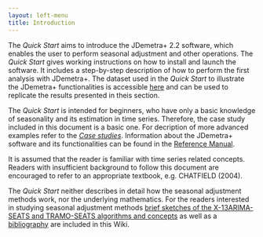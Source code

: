 ```yaml
---
layout: left-menu
title: Introduction
---
```


The *Quick Start* aims to introduce the JDemetra+ 2.2 software, which 
enables the user to perform seasonal adjustment and other operations. 
The *Quick Start* gives working instructions on how to 
install and launch the software. It includes a step-by-step description 
of how to perform the first analysis with JDemetra+. The dataset used in the *Quick Start* to 
illustrate the JDemetra+ functionalities is accessible 
<a href="https://ec.europa.eu/eurostat/cros/content/dataset-jdemetra-quick-start_en/" target="_blank">here</a> and can 
be used to replicate the results presented in theis section. 

The *Quick Start* is intended for beginners, who have only a basic 
knowledge of seasonality and its estimation in time series. Therefore, 
the case study included in this document is a basic one. For decription of more advanced examples refer to the [*Case studies*](../case-studies/).
Information about the JDemetra+ software and its functionalities can be found in the 
[Reference Manual](../reference-manual/).

It is assumed that the reader is familiar with time series related 
concepts. Readers with insufficient background to follow this document 
are encouraged to refer to an appropriate textbook, e.g. CHATFIELD 
(2004). 

The *Quick Start* neither describes in detail how the seasonal 
adjustment methods work, nor the underlying mathematics. For the 
readers interested in studying seasonal adjustment methods [brief 
sketches of the X-13ARIMA-SEATS and TRAMO-SEATS algorithms and concepts](../theory/) 
as well as a [bibliography](../references/) are included in this Wiki. 




